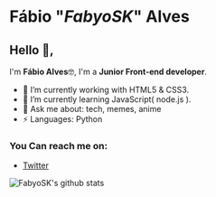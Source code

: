 # Fábio "*FabyoSK*" Alves 
## Hello 👋, 
I'm **Fábio Alves**🤓,
I'm a **Junior Front-end developer**.
- 🔭 I’m currently working with HTML5 & CSS3.
- 🌱 I’m currently learning JavaScript( node.js ).
- 💬 Ask me about: tech, memes, anime
-  ⚡ Languages: Python

### You Can reach me on:

- [Twitter](https://twitter.com/FabyoSK)


![FabyoSK's github stats](https://github-readme-stats.vercel.app/api?username=FabyoSK&show_icons=true&hide_border=true)
